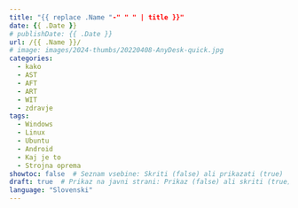 ```yaml
---
title: "{{ replace .Name "-" " " | title }}"
date: {{ .Date }}
# publishDate: {{ .Date }}
url: /{{ .Name }}/
# image: images/2024-thumbs/20220408-AnyDesk-quick.jpg
categories: 
  - kako
  - AST
  - AFT
  - ART
  - WIT
  - zdravje
tags: 
  - Windows
  - Linux
  - Ubuntu
  - Android
  - Kaj je to
  - Strojna oprema
showtoc: false  # Seznam vsebine: Skriti (false) ali prikazati (true)
draft: true  # Prikaz na javni strani: Prikaz (false) ali skriti (true)
language: "Slovenski"
---
```




<!--*(Kliknite/tapnite na posamezni korak ali trikotnik za skriti ali prikazati podrobnosti (slika, informacije, ...))*

{{< collapse summary="**Korak 1:** TEXTHERE" openByDefault=true >}}

   

{{< /collapse >}}

*(Ta vodič je bil narejen na 64-bitnem Windows 11 24H2)*

[]( "Kliknite/tapnite, da odprete spletno stran!")
![](/images/social-logos/X.png)

{{< figure align=center src="/images/Brave/Brave_sl_-_shrani_povezavo_kao_reg_fajl.jpeg" >}}

## Video verzija

*(..2025, 18:00 / 06:00 PM, vremenski pas: CEST / UTC+2 / GMT+2)*

{{< youtube "O1DA0HpFK-4" >}}

{{< rawhtml >}}
<p style="color:green;text-align:center;">Hello World!</p>
{{< /rawhtml >}}

{{< notice info >}}
  TEXT
{{< /notice >}}

{{< notice note >}}
  TEXT
{{< /notice >}}

{{< notice tip >}}
  TEXT
{{< /notice >}}

{{< notice warning >}}
  TEXT
{{< /notice >}}

-->